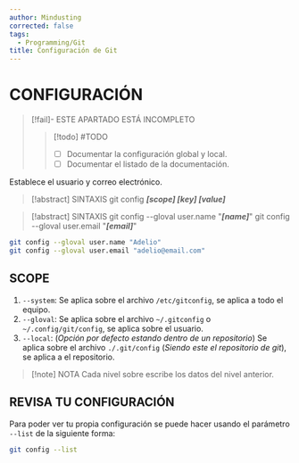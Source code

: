 ```yaml
---
author: Mindusting
corrected: false
tags:
  - Programming/Git
title: Configuración de Git
---
```


# CONFIGURACIÓN

> [!fail]- ESTE APARTADO ESTÁ INCOMPLETO
> > [!todo] #TODO
> > - [ ] Documentar la configuración global y local.
> > - [ ] Documentar el listado de la documentación.

Establece el usuario y correo electrónico.

> [!abstract] SINTAXIS
> git config ***\[scope\] \[key\] \[value\]***

> [!abstract] SINTAXIS
> git config --gloval user.name "***\[name]***"
> git config --gloval user.email "***\[email]***"

```bash
git config --gloval user.name "Adelio"
git config --gloval user.email "adelio@email.com"
```

## SCOPE

1. `--system`: Se aplica sobre el archivo `/etc/gitconfig`, se aplica a todo el equipo.
2. `--gloval`: Se aplica sobre el archivo `~/.gitconfig` o `~/.config/git/config`, se aplica sobre el usuario.
3. `--local`: (*Opción por defecto estando dentro de un repositorio*) Se aplica sobre el archivo `./.git/config` (*Siendo este el repositorio de git*), se aplica a el repositorio.

> [!note] NOTA
> Cada nivel sobre escribe los datos del nivel anterior.

## REVISA TU CONFIGURACIÓN

Para poder ver tu propia configuración se puede hacer usando el parámetro `--list` de la siguiente forma:

```bash
git config --list
```
